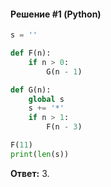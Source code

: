 #### Решение #1 (Python)
```python
s = ''

def F(n):
	if n > 0:
		G(n - 1)

def G(n):
	global s
	s += '*'
	if n > 1:
		F(n - 3)

F(11)
print(len(s))
```
**Ответ:** 3.
